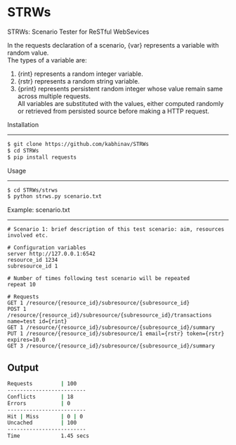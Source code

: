 STRWs
=====

STRWs: Scenario Tester for ReSTful WebSevices

In the requests declaration of a scenario, {var} represents a variable with random value.  
The types of a variable are:
1. {rint} represents a random integer variable.
2. {rstr} represents a random string variable.
3. {print} represents persistent random integer whose value remain same across multiple requests.  
All variables are  substituted with the values, either computed randomly or retrieved from
persisted source before making a HTTP request.

Installation
____________
```bash
$ git clone https://github.com/kabhinav/STRWs
$ cd STRWs
$ pip install requests
```

Usage
_____
```bash
$ cd STRWs/strws
$ python strws.py scenario.txt
```

Example: scenario.txt
_____________________
```
# Scenario 1: brief description of this test scenario: aim, resources involved etc.

# Configuration variables
server http://127.0.0.1:6542
resource_id 1234
subresource_id 1

# Number of times following test scenario will be repeated
repeat 10

# Requests
GET 1 /resource/{resource_id}/subresource/{subresource_id}
POST 1 /resource/{resource_id}/subresource/{subresource_id}/transactions name=test id={rint}
GET 1 /resource/{resource_id}/subresource/{subresource_id}/summary
PUT 1 /resource/{resource_id}/subresource/1 email={rstr} token={rstr} expires=10.0
GET 3 /resource/{resource_id}/subresource/{subresource_id}/summary
```

Output
------
```bash
Requests         | 100
-------------------------
Conflicts        | 18
Errors           | 0
-------------------------
Hit | Miss       | 0 | 0
Uncached         | 100
-------------------------
Time             1.45 secs
```